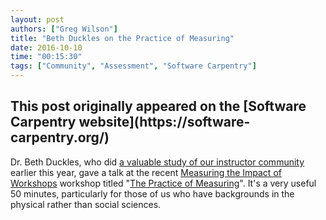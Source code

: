 ```yaml
---
layout: post
authors: ["Greg Wilson"]
title: "Beth Duckles on the Practice of Measuring"
date: 2016-10-10
time: "00:15:30"
tags: ["Community", "Assessment", "Software Carpentry"]
---
```


<h2>This post originally appeared on the [Software Carpentry website](https://software-carpentry.org/)</h2>

Dr. Beth Duckles,
who did [a valuable study of our instructor community]({{site.url}}/blog/2016/01/instructor-survey.html)
earlier this year,
gave a talk at the recent [Measuring the Impact of Workshops](https://www.software.ac.uk/miw/) workshop
titled "[The Practice of Measuring](https://www.youtube.com/watch?v=2d6UjiN7JxU)".
It's a very useful 50 minutes,
particularly for those of us who have backgrounds in the physical rather than social sciences.
